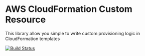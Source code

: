 # AWS CloudFormation Custom Resource

This library allow you simple to write custom provisioning logic in CloudFormation templates

[![Build Status](https://travis-ci.org/vitalibo/cfn-custom-resource.svg?branch=master)](https://travis-ci.org/vitalibo/cfn-custom-resource)
